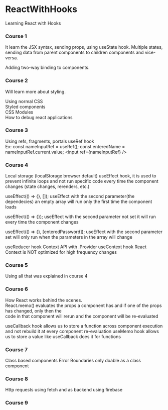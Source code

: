 # ReactWithHooks
Learning React with Hooks

### Course 1
It learn the JSX syntax, sending props, using useState hook.
Multiple states, sending data from parent components to children components and vice-versa.

Adding two-way binding to components.

### Course 2 
Will learn more about styling. 

Using normal CSS \
Styled components \
CSS Modules \
How to debug react applications

### Course 3

Using refs, fragments, portals
useRef hook \
Ex: 
const nameInputRef = useRef();
const enteredName = nameInputRef.current.value;
&lt;input ref={nameInputRef} /&gt;

### Course 4
Local storage (localStorage browser default)
useEffect hook, it is used to prevent infinite loops and not run specific code every time the component changes (state changes, rerenders, etc.) 

useEffect(() => {}, []);
useEffect with the second parameter(the dependecies) 
an empty array will run only the first time the component loads

useEffect(() => {});
useEffect with the second parameter not set it will run every time the component changes

useEffect(() => {}, [enteredPassword]);
useEffect with the second parameter set will only run when 
the parameters in the array will change

useReducer hook
Context API with .Provider 
useContext hook 
React Context is NOT optimized for high frequency changes

### Course 5
Using all that was explained in course 4

### Course 6
How React works behind the scenes. \
React.memo() evaluates the props a component has and if one of the props has changed, only then the \
code in that component will rerun and the component will be re-evaluated

useCallback hook allows us to store a function across component execution and not rebuild it at every component re-evaluation
useMemo hook allows us to store a value like useCallback does it for functions

### Course 7
Class based components
Error Boundaries only doable as a class component

### Course 8 
Http requests using fetch and as backend using firebase

### Course 9

